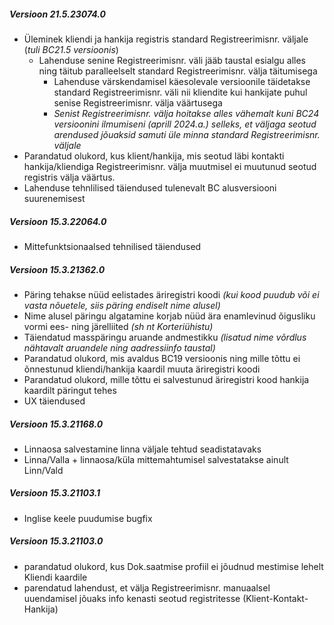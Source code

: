 ---
---

##### Versioon 21.5.23074.0
- Üleminek kliendi ja hankija registris standard Registreerimisnr. väljale (_tuli BC21.5 versioonis_)
  - Lahenduse senine Registreerimisnr. väli jääb taustal esialgu alles ning täitub paralleelselt standard Registreerimisnr. välja täitumisega
    - Lahenduse värskendamisel käesolevale versioonile täidetakse standard Registreerimisnr. väli nii kliendite kui hankijate puhul senise Registreerimisnr. välja väärtusega
    - _Senist Registreerimisnr. välja hoitakse alles vähemalt kuni BC24 versioonini ilmumiseni (aprill 2024.a.) selleks, et väljaga seotud arendused jõuaksid samuti üle minna standard Registreerimisnr. väljale_
- Parandatud olukord, kus klient/hankija, mis seotud läbi kontakti hankija/kliendiga Registreerimisnr. välja muutmisel ei muutunud seotud registris välja väärtus.
- Lahenduse tehnlilised täiendused tulenevalt BC alusversiooni suurenemisest  


##### Versioon 15.3.22064.0
- Mittefunktsionaalsed tehnilised täiendused


##### Versioon 15.3.21362.0
- Päring tehakse nüüd eelistades äriregistri koodi _(kui kood puudub või ei vasta nõuetele, siis päring endiselt nime alusel)_
- Nime alusel päringu algatamine korjab nüüd ära enamlevinud õigusliku vormi ees- ning järelliited _(sh nt Korteriühistu)_
- Täiendatud masspäringu aruande andmestikku _(lisatud nime võrdlus nähtavalt aruandele ning aadressiinfo taustal)_
- Parandatud olukord, mis avaldus BC19 versioonis ning mille tõttu ei õnnestunud kliendi/hankija kaardil muuta äriregistri koodi
- Parandatud olukord, mille tõttu ei salvestunud äriregistri kood hankija kaardilt päringut tehes
- UX täiendused  


##### Versioon 15.3.21168.0
- Linnaosa salvestamine linna väljale tehtud seadistatavaks
- Linna/Valla + linnaosa/küla mittemahtumisel salvestatakse ainult Linn/Vald  


##### Versioon 15.3.21103.1
- Inglise keele puudumise bugfix  


##### Versioon 15.3.21103.0
- parandatud olukord, kus Dok.saatmise profiil ei jõudnud mestimise lehelt Kliendi kaardile
- parendatud lahendust, et välja Registreerimisnr. manuaalsel uuendamisel jõuaks info kenasti seotud registritesse (Klient-Kontakt-Hankija)
